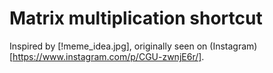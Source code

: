 # Matrix multiplication shortcut
Inspired by [!meme_idea.jpg], originally seen on (Instagram)[https://www.instagram.com/p/CGU-zwnjE6r/].
